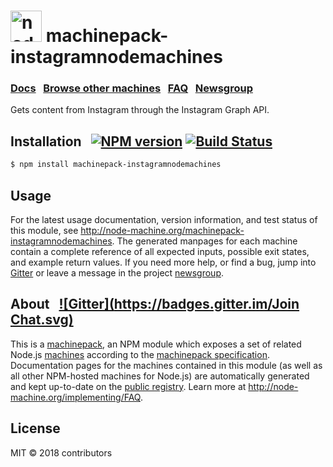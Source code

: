 
<h1>
  <a href="http://node-machine.org" title="Node-Machine public registry"><img alt="node-machine logo" title="Node-Machine Project" src="http://node-machine.org/images/machine-anthropomorph-for-white-bg.png" width="50" /></a>
  machinepack-instagramnodemachines
</h1>

### [Docs](http://node-machine.org/machinepack-instagramnodemachines) &nbsp; [Browse other machines](http://node-machine.org/machinepacks) &nbsp;  [FAQ](http://node-machine.org/implementing/FAQ)  &nbsp;  [Newsgroup](https://groups.google.com/forum/?hl=en#!forum/node-machine)

Gets content from Instagram through the Instagram Graph API.


## Installation &nbsp; [![NPM version](https://badge.fury.io/js/machinepack-instagramnodemachines.svg)](http://badge.fury.io/js/machinepack-instagramnodemachines) [![Build Status](https://travis-ci.org/mikermcneil/machinepack-instagramnodemachines.png?branch=master)](https://travis-ci.org/mikermcneil/machinepack-instagramnodemachines)

```sh
$ npm install machinepack-instagramnodemachines
```

## Usage

For the latest usage documentation, version information, and test status of this module, see <a href="http://node-machine.org/machinepack-instagramnodemachines" title="Gets content from Instagram through the Instagram Graph API. (for node.js)">http://node-machine.org/machinepack-instagramnodemachines</a>.  The generated manpages for each machine contain a complete reference of all expected inputs, possible exit states, and example return values.  If you need more help, or find a bug, jump into [Gitter](https://gitter.im/node-machine/general) or leave a message in the project [newsgroup](https://groups.google.com/forum/?hl=en#!forum/node-machine).

## About  &nbsp; [![Gitter](https://badges.gitter.im/Join Chat.svg)](https://gitter.im/node-machine/general?utm_source=badge&utm_medium=badge&utm_campaign=pr-badge&utm_content=badge)

This is a [machinepack](http://node-machine.org/machinepacks), an NPM module which exposes a set of related Node.js [machines](http://node-machine.org/spec/machine) according to the [machinepack specification](http://node-machine.org/spec/machinepack).
Documentation pages for the machines contained in this module (as well as all other NPM-hosted machines for Node.js) are automatically generated and kept up-to-date on the <a href="http://node-machine.org" title="Public machine registry for Node.js">public registry</a>.
Learn more at <a href="http://node-machine.org/implementing/FAQ" title="Machine Project FAQ (for implementors)">http://node-machine.org/implementing/FAQ</a>.

## License

MIT &copy; 2018 contributors

